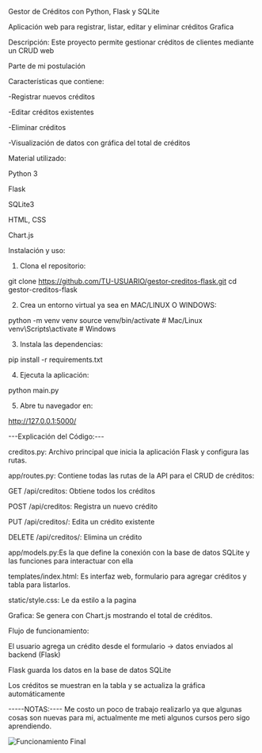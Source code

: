 Gestor de Créditos con Python, Flask y SQLite

Aplicación web para registrar, listar, editar y eliminar créditos
Grafica 

Descripción:
Este proyecto permite gestionar créditos de clientes mediante un CRUD web

Parte de mi postulación

Características que contiene:

-Registrar nuevos créditos

-Editar créditos existentes

-Eliminar créditos

-Visualización de datos con gráfica del total de créditos


Material utilizado:

Python 3

Flask

SQLite3

HTML, CSS

Chart.js

Instalación y uso:

1. Clona el repositorio:

git clone https://github.com/TU-USUARIO/gestor-creditos-flask.git
cd gestor-creditos-flask


2. Crea un entorno virtual ya sea en MAC/LINUX O WINDOWS:

python -m venv venv
source venv/bin/activate   # Mac/Linux
venv\Scripts\activate      # Windows


3. Instala las dependencias:

pip install -r requirements.txt


4. Ejecuta la aplicación:

python main.py


5. Abre tu navegador en:

http://127.0.0.1:5000/


---Explicación del Código:---

creditos.py: Archivo principal que inicia la aplicación Flask y configura las rutas.

app/routes.py: Contiene todas las rutas de la API para el CRUD de créditos:

GET /api/creditos: Obtiene todos los créditos

POST /api/creditos: Registra un nuevo crédito

PUT /api/creditos/<id>: Edita un crédito existente

DELETE /api/creditos/<id>: Elimina un crédito

app/models.py:Es la que define la conexión con la base de datos SQLite y las funciones para interactuar con ella

templates/index.html: Es interfaz web, formulario para agregar créditos y tabla para listarlos.

static/style.css: Le da estilo a la pagina

Grafica: Se genera con Chart.js mostrando el total de créditos.

Flujo de funcionamiento:

El usuario agrega un crédito desde el formulario -> datos enviados al backend (Flask)

Flask guarda los datos en la base de datos SQLite

Los créditos se muestran en la tabla y se actualiza la gráfica automáticamente

-----NOTAS:----
Me costo un poco de trabajo realizarlo ya que algunas cosas son nuevas para mi, actualmente me meti algunos cursos pero sigo aprendiendo.

![Funcionamiento Final](funcionamiento.png)
